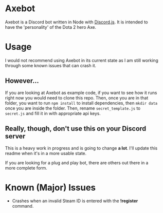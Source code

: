 # Axebot

Axebot is a Discord bot written in Node with [Discord.js](https://github.com/hydrabolt/discord.js/). It is intended to have the 'personality' of the Dota 2 hero Axe. 

# Usage

I would not recommend using Axebot in its current state as I am still working through some known issues that can crash it.

## However...

If you are looking at Axebot as example code, if you want to see how it runs right now you would need to clone this repo. Then, once you are in that folder, you want to run `npm install` to install dependencies, then `mkdir data` once you are inside the folder. Then, rename `secret_template.js` to `secret.js` and fill it in with appropriate api keys.

## Really, though, don't use this on your Discord server

This is a heavy work in progress and is going to change **a lot**. I'll update this readme when it's in a more usable state. 

If you are looking for a plug and play bot, there are others out there in a more complete form.

# Known (Major) Issues

* Crashes when an invalid Steam ID is entered with the **!register** command.

